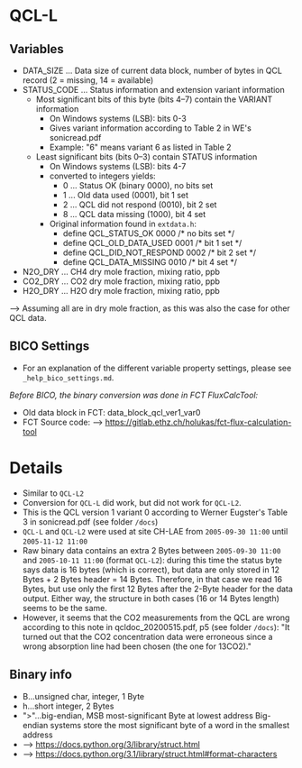 # QCL-L

## Variables

- DATA_SIZE ... Data size of current data block, number of bytes in QCL record
  (2 = missing, 14 = available)
- STATUS_CODE ... Status information and extension variant information
    - Most significant bits of this byte (bits 4–7) contain the VARIANT information
        - On Windows systems (LSB): bits 0-3
        - Gives variant information according to Table 2 in WE's sonicread.pdf
        - Example: "6" means variant 6 as listed in Table 2
    - Least significant bits (bits 0–3) contain STATUS information
        - On Windows systems (LSB): bits 4-7
        - converted to integers yields:
            - 0 ... Status OK (binary 0000), no bits set
            - 1 ... Old data used (0001), bit 1 set
            - 2 ... QCL did not respond (0010), bit 2 set
            - 8 ... QCL data missing (1000), bit 4 set
        - Original information found in ```extdata.h```:
            - define QCL_STATUS_OK 0000 /* no bits set    */
            - define QCL_OLD_DATA_USED 0001 /* bit 1 set    */
            - define QCL_DID_NOT_RESPOND 0002 /* bit 2 set    */
            - define QCL_DATA_MISSING 0010 /* bit 4 set    */
- N2O_DRY ... CH4 dry mole fraction, mixing ratio, ppb
- CO2_DRY ... CO2 dry mole fraction, mixing ratio, ppb
- H2O_DRY ... H2O dry mole fraction, mixing ratio, ppb

--> Assuming all are in dry mole fraction, as this was also the case for other QCL data.

## BICO Settings

- For an explanation of the different variable property settings, please see ```_help_bico_settings.md```.

*Before BICO, the binary conversion was done in FCT FluxCalcTool:*

- Old data block in FCT: data_block_qcl_ver1_var0
- FCT Source code: --> https://gitlab.ethz.ch/holukas/fct-flux-calculation-tool

# Details

- Similar to `QCL-L2`
- Conversion for `QCL-L` did work, but did not work for `QCL-L2`.
- This is the QCL version 1 variant 0 according to Werner Eugster's Table 3 in sonicread.pdf (see folder `/docs`)
- `QCL-L` and `QCL-L2` were used at site CH-LAE from `2005-09-30 11:00` until `2005-11-12 11:00`
- Raw binary data contains an extra 2 Bytes between `2005-09-30 11:00` and `2005-10-11 11:00` (format `QCL-L2`):
  during this time the status byte says data is 16 bytes (which is correct), but data are only stored
  in 12 Bytes + 2 Bytes header = 14 Bytes. Therefore, in that case we read 16 Bytes, but use only 
  the first 12 Bytes after the 2-Byte header for the data output.
  Either way, the structure in both cases (16 or 14 Bytes length) seems to be the same.
- However, it seems that the CO2 measurements from the QCL are wrong according to this note in qcldoc_20200515.pdf, p5
  (see folder `/docs`): "It turned out that the CO2 concentration data were erroneous since a wrong absorption
  line had been chosen (the one for 13CO2)."

## Binary info

- B...unsigned char, integer, 1 Byte
- h...short integer, 2 Bytes
- ">"...big-endian, MSB most-significant Byte at lowest address
  Big-endian systems store the most significant byte of a word in the smallest address
- --> https://docs.python.org/3/library/struct.html
- --> https://docs.python.org/3.1/library/struct.html#format-characters